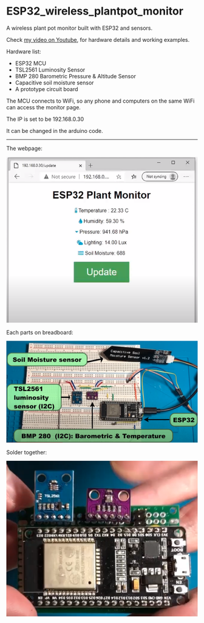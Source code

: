 # ESP32_wireless_plantpot_monitor
A wireless plant pot monitor built with ESP32 and sensors. 

Check <a href="https://youtu.be/p5a3cwfYjU0" >my video on Youtube</a>, for hardware details and working examples.

Hardware list:
- ESP32 MCU
- TSL2561 Luminosity Sensor
- BMP 280 Barometric Pressure & Altitude Sensor
- Capacitive soil moisture sensor
- A prototype circuit board


The MCU connects to WiFi, so any phone and computers on the same WiFi can access the monitor page. 

The IP is set to be 192.168.0.30

It can be changed in the arduino code.

----
The webpage:

<img src="https://github.com/hanmmmmm/ESP32_wireless_plantpot_monitor/blob/main/esp32imgs/webpage.png" alt="esp32 web" title="esp32 web" width="750"/>

<br>

Each parts on breadboard:

<img src="https://github.com/hanmmmmm/ESP32_wireless_plantpot_monitor/blob/main/esp32imgs/hardware.png" alt="parts" title="parts" width="750"/>

<br>

Solder together:

<img src="https://github.com/hanmmmmm/ESP32_wireless_plantpot_monitor/blob/main/esp32imgs/hardware2.png" alt="assemb" title="assemb" width="750"/>
